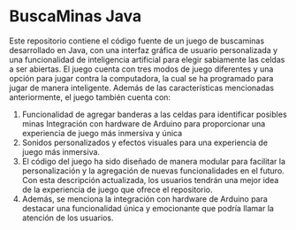 # BuscaMinas Java
 Este repositorio contiene el código fuente de un juego de buscaminas desarrollado en Java, con una interfaz gráfica de usuario personalizada y una funcionalidad de inteligencia artificial para elegir sabiamente las celdas a ser abiertas. El juego cuenta con tres modos de juego diferentes y una opción para jugar contra la computadora, la cual se ha programado para jugar de manera inteligente.  Además de las características mencionadas anteriormente, el juego también cuenta con:  
 1. Funcionalidad de agregar banderas a las celdas para identificar posibles minas Integración con hardware de Arduino para proporcionar una experiencia de juego más inmersiva y única 
 2. Sonidos personalizados y efectos visuales para una experiencia de juego más inmersiva.
 3. El código del juego ha sido diseñado de manera modular para facilitar la personalización y la agregación de nuevas funcionalidades en el futuro. Con esta descripción actualizada, los usuarios tendrán una mejor idea de la experiencia de juego que ofrece el repositorio. 
 4. Además, se menciona la integración con hardware de Arduino para destacar una funcionalidad única y emocionante que podría llamar la atención de los usuarios.
